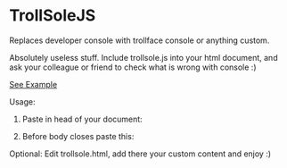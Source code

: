TrollSoleJS
===========

Replaces developer console with trollface console or anything custom.

Absolutely useless stuff. Include trollsole.js into your html document, and ask your colleague or friend to check what is wrong with console :)

<a href="http://trollsole.artrayd.com/" target="_blank">See Example</a>

Usage:

1. Paste in head of your document:
  <script type="text/javascript" src="trollsole/trollsole.js"></script>
2. Before body closes paste this: 
  <div id="trollsole"></div>


Optional:
Edit trollsole.html, add there your custom content and enjoy :)


